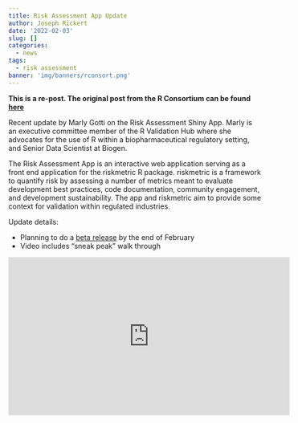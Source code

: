 ```yaml
---
title: Risk Assessment App Update
author: Joseph Rickert
date: '2022-02-03'
slug: []
categories:
  - news
tags:
  - risk assessment
banner: 'img/banners/rconsort.png'
---
```


**This is a re-post.  The original post from the R Consortium can be found [here](https://www.r-consortium.org/blog/2022/02/03/risk-assessment-shiny-app-update-from-r-validation-hub)**

Recent update by Marly Gotti on the Risk Assessment Shiny App. Marly is an executive committee member of the R Validation Hub where she advocates for the use of R within a biopharmaceutical regulatory setting, and Senior Data Scientist at Biogen.

The Risk Assessment App is an interactive web application serving as a front end application for the riskmetric R package. riskmetric is a framework to quantify risk by assessing a number of metrics meant to evaluate development best practices, code documentation, community engagement, and development sustainability. The app and riskmetric aim to provide some context for validation within regulated industries.


Update details:

- Planning to do a [beta release](https://github.com/pharmaR/risk_assessment/pull/162) by the end of February
- Video includes “sneak peak” walk through

<iframe src="https://www.r-consortium.org/wp-content/uploads/sites/13/2022/02/Risk-Assessment-Shiny-App-Update.mp4" width="560" height="315" frameborder="0" allow="autoplay; fullscreen; picture-in-picture" allowfullscreen></iframe>